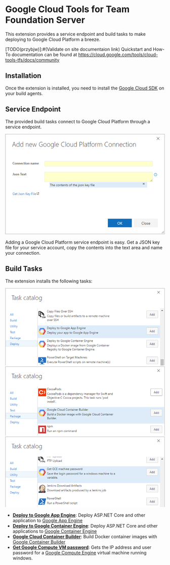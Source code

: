 # Google Cloud Tools for Team Foundation Server

This extension provides a service endpoint and build tasks to make deploying to
Google Cloud Platform a breeze.

[TODO(przybjw)]:#(Validate on site documentaion link)
Quickstart and How-To documentation can be found at
https://cloud.google.com/tools/cloud-tools-tfs/docs/community


## Installation

Once the extension is installed, you need to install the
[Google Cloud SDK][CloudSdk] on your build agents.

## Service Endpoint

The provided build tasks connect to Google Cloud Platform through a service
endpoint.

![Service Endpoint Image](images/screenshots/ServiceEndpoint.png)

Adding a Google Cloud Platform service endpoint is easy. Get a JSON key file
for your service account, copy the contents into the text area and name your
connection.

## Build Tasks

The extension installs the following tasks:

  ![Deploy tasks](images/screenshots/DeployTasksCatalog.png)
  ![Package tasks](images/screenshots/CloudContainerBuildCatalog.png)
  ![Utility tasks](images/screenshots/GetGcePasswordCatalog.png)
  - **[Deploy to Google App Engine](deploy-gae-build-task/README.md)**: Deploy ASP.NET Core and other application to [Google App Engine][AppEngine]
  - **[Deploy to Google Container Engine](deploy-gke-build-task/README.md)**: Deploy ASP.NET Core and other applications to [Google Container Engine][ContainerEngine]
  - **[Google Cloud Container Builder](container-build-task/README.md)**: Build Docker container images with [Google Container Builder][ContainerBuilder]
  - **[Get Google Compute VM password](set-login-build-task/README.md)**: Gets the IP address and user password for a [Google Compute Engine][ComputeEngine] virtual machine running windows.


[CloudSdk]: https://cloud.google.com/sdk/downloads
[AppEngine]: https://cloud.google.com/appengine
[ContainerEngine]: https://cloud.google.com/container-engine
[ContainerBuilder]: https://cloud.google.com/container-builder
[ComputeEngine]: https://cloud.google.com/compute
